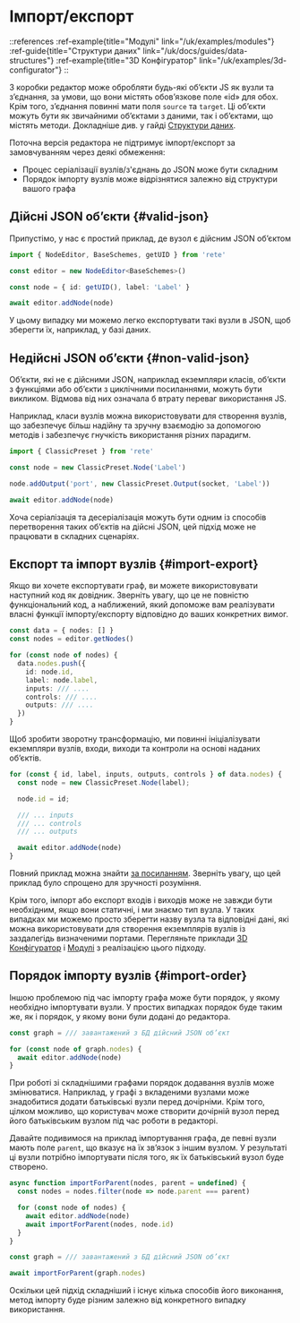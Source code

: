 # Імпорт/експорт

::references
:ref-example{title="Модулі" link="/uk/examples/modules"}
:ref-guide{title="Структури даних" link="/uk/docs/guides/data-structures"}
:ref-example{title="3D Конфігуратор" link="/uk/examples/3d-configurator"}
::

З коробки редактор може обробляти будь-які об’єкти JS як вузли та з’єднання, за умови, що вони містять обов’язкове поле «id» для обох. Крім того, з’єднання повинні мати поля `source` та `target`. Ці об’єкти можуть бути як звичайними об’єктами з даними, так і об’єктами, що містять методи. Докладніше див. у гайді [Структури даних](/uk/docs/guides/data-structures).

Поточна версія редактора не підтримує імпорт/експорт за замовчуванням через деякі обмеження:

- Процес серіалізації вузлів/з'єднань до JSON може бути складним
- Порядок імпорту вузлів може відрізнятися залежно від структури вашого графа

## Дійсні JSON об’єкти {#valid-json}

Припустімо, у нас є простий приклад, де вузол є дійсним JSON об’єктом

```ts
import { NodeEditor, BaseSchemes, getUID } from 'rete'

const editor = new NodeEditor<BaseSchemes>()

const node = { id: getUID(), label: 'Label' }

await editor.addNode(node)
```

У цьому випадку ми можемо легко експортувати такі вузли в JSON, щоб зберегти їх, наприклад, у базі даних.

## Недійсні JSON об’єкти {#non-valid-json}

Об’єкти, які не є дійсними JSON, наприклад екземпляри класів, об’єкти з функціями або об’єкти з циклічними посиланнями, можуть бути викликом. Відмова від них означала б втрату переваг використання JS.

Наприклад, класи вузлів можна використовувати для створення вузлів, що забезпечує більш надійну та зручну взаємодію за допомогою методів і забезпечує гнучкість використання різних парадигм.

```ts
import { ClassicPreset } from 'rete'

const node = new ClassicPreset.Node('Label')

node.addOutput('port', new ClassicPreset.Output(socket, 'Label'))

await editor.addNode(node)
```

Хоча серіалізація та десеріалізація можуть бути одним із способів перетворення таких об’єктів на дійсні JSON, цей підхід може не працювати в складних сценаріях.

## Експорт та імпорт вузлів {#import-export}

Якщо ви хочете експортувати граф, ви можете використовувати наступний код як довідник. Зверніть увагу, що це не повністю функціональний код, а наближений, який допоможе вам реалізувати власні функції імпорту/експорту відповідно до ваших конкретних вимог.

```ts
const data = { nodes: [] }
const nodes = editor.getNodes()

for (const node of nodes) {
  data.nodes.push({
    id: node.id,
    label: node.label,
    inputs: /// ....
    controls: /// ....
    outputs: /// ....
  })
}
```

Щоб зробити зворотну трансформацію, ми повинні ініціалізувати екземпляри вузлів, входи, виходи та контроли на основі наданих об’єктів.

```ts
for (const { id, label, inputs, outputs, controls } of data.nodes) {
  const node = new ClassicPreset.Node(label);

  node.id = id;

  /// ... inputs
  /// ... controls
  /// ... outputs

  await editor.addNode(node)
}
```

Повний приклад можна знайти [за посиланням](https://codesandbox.io/s/rete-js-v2-import-export-999y8z?file=/src/index.ts:3276-3465). Зверніть увагу, що цей приклад було спрощено для зручності розуміння.

Крім того, імпорт або експорт входів і виходів може не завжди бути необхідним, якщо вони статичні, і ми знаємо тип вузла. У таких випадках ми можемо просто зберегти назву вузла та відповідні дані, які можна використовувати для створення екземплярів вузлів із заздалегідь визначеними портами. Перегляньте приклади [3D Конфігуратор](/examples/3d-configurator) і [Модулі](/examples/modules) з реалізацією цього підходу.

## Порядок імпорту вузлів {#import-order}

Іншою проблемою під час імпорту графа може бути порядок, у якому необхідно імпортувати вузли. У простих випадках порядок буде таким же, як і порядок, у якому вони були додані до редактора.

```ts
const graph = /// завантажений з БД дійсний JSON об’єкт

for (const node of graph.nodes) {
  await editor.addNode(node)
}
```

При роботі зі складнішими графами порядок додавання вузлів може змінюватися. Наприклад, у графі з вкладеними вузлами може знадобитися додати батьківські вузли перед дочірніми. Крім того, цілком можливо, що користувач може створити дочірній вузол перед його батьківським вузлом під час роботи в редакторі.

Давайте подивимося на приклад імпортування графа, де певні вузли мають поле `parent`, що вказує на їх зв’язок з іншим вузлом. У результаті ці вузли потрібно імпортувати після того, як їх батьківський вузол буде створено.

```ts
async function importForParent(nodes, parent = undefined) {
  const nodes = nodes.filter(node => node.parent === parent)

  for (const node of nodes) {
    await editor.addNode(node)
    await importForParent(nodes, node.id)
  }
}

const graph = /// завантажений з БД дійсний JSON об’єкт

await importForParent(graph.nodes)
```

Оскільки цей підхід складніший і існує кілька способів його виконання, метод імпорту буде різним залежно від конкретного випадку використання.
